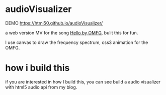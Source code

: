 # audioVisualizer

DEMO https://html50.github.io/audioVisualizer/



a web version MV for the  song [Hello by OMFG](https://www.youtube.com/watch?v=XRgiNUtJurk), bulit this for fun. 

I use canvas to draw the frequency spectrum, css3 animation for the OMFG.



# how i build this

if you are interested in how I build this, you can see build a audio visualizer with html5 audio api from my blog.